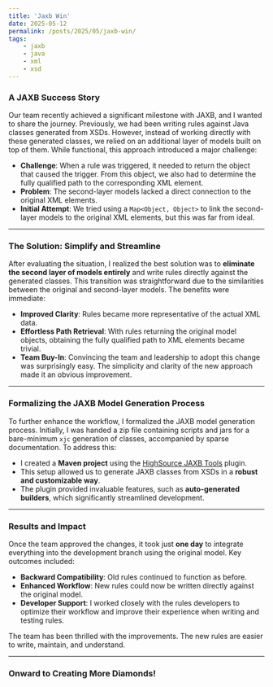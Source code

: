 ```yaml
---
title: 'Jaxb Win'
date: 2025-05-12
permalink: /posts/2025/05/jaxb-win/
tags:
    - jaxb
    - java
    - xml
    - xsd
---
```


### A JAXB Success Story

Our team recently achieved a significant milestone with JAXB, and I wanted to share the journey. Previously, we had been writing rules against Java classes generated from XSDs. However, instead of working directly with these generated classes, we relied on an additional layer of models built on top of them. While functional, this approach introduced a major challenge: 

- **Challenge**: When a rule was triggered, it needed to return the object that caused the trigger. From this object, we also had to determine the fully qualified path to the corresponding XML element.  
- **Problem**: The second-layer models lacked a direct connection to the original XML elements.  
- **Initial Attempt**: We tried using a `Map<Object, Object>` to link the second-layer models to the original XML elements, but this was far from ideal.

---

### The Solution: Simplify and Streamline

After evaluating the situation, I realized the best solution was to **eliminate the second layer of models entirely** and write rules directly against the generated classes. This transition was straightforward due to the similarities between the original and second-layer models. The benefits were immediate:

- **Improved Clarity**: Rules became more representative of the actual XML data.  
- **Effortless Path Retrieval**: With rules returning the original model objects, obtaining the fully qualified path to XML elements became trivial.  
- **Team Buy-In**: Convincing the team and leadership to adopt this change was surprisingly easy. The simplicity and clarity of the new approach made it an obvious improvement.

---

### Formalizing the JAXB Model Generation Process

To further enhance the workflow, I formalized the JAXB model generation process. Initially, I was handed a zip file containing scripts and jars for a bare-minimum `xjc` generation of classes, accompanied by sparse documentation. To address this:

- I created a **Maven project** using the [HighSource JAXB Tools](https://github.com/highsource/jaxb-tools) plugin.  
- This setup allowed us to generate JAXB classes from XSDs in a **robust and customizable way**.  
- The plugin provided invaluable features, such as **auto-generated builders**, which significantly streamlined development.

---

### Results and Impact

Once the team approved the changes, it took just **one day** to integrate everything into the development branch using the original model. Key outcomes included:

- **Backward Compatibility**: Old rules continued to function as before.  
- **Enhanced Workflow**: New rules could now be written directly against the original model.  
- **Developer Support**: I worked closely with the rules developers to optimize their workflow and improve their experience when writing and testing rules.  

The team has been thrilled with the improvements. The new rules are easier to write, maintain, and understand.

---

### Onward to Creating More Diamonds!